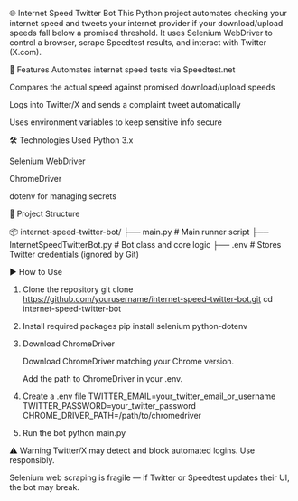 🌐 Internet Speed Twitter Bot
This Python project automates checking your internet speed and tweets your internet provider if your download/upload speeds fall below a promised threshold. It uses Selenium WebDriver to control a browser, scrape Speedtest results, and interact with Twitter (X.com).

🚀 Features
Automates internet speed tests via Speedtest.net

Compares the actual speed against promised download/upload speeds

Logs into Twitter/X and sends a complaint tweet automatically

Uses environment variables to keep sensitive info secure

🛠️ Technologies Used
Python 3.x

Selenium WebDriver

ChromeDriver

dotenv for managing secrets

📁 Project Structure

  📦 internet-speed-twitter-bot/
├── main.py                     # Main runner script
├── InternetSpeedTwitterBot.py  # Bot class and core logic
├── .env                        # Stores Twitter credentials (ignored by Git)

▶️ How to Use
  1. Clone the repository
     git clone https://github.com/yourusername/internet-speed-twitter-bot.git
     cd internet-speed-twitter-bot
  2. Install required packages
     pip install selenium python-dotenv

  3. Download ChromeDriver

     Download ChromeDriver matching your Chrome version.

     Add the path to ChromeDriver in your .env.
  4. Create a .env file
     TWITTER_EMAIL=your_twitter_email_or_username
     TWITTER_PASSWORD=your_twitter_password
     CHROME_DRIVER_PATH=/path/to/chromedriver
  5. Run the bot
     python main.py

⚠️ Warning
Twitter/X may detect and block automated logins. Use responsibly.

Selenium web scraping is fragile — if Twitter or Speedtest updates their UI, the bot may break.
